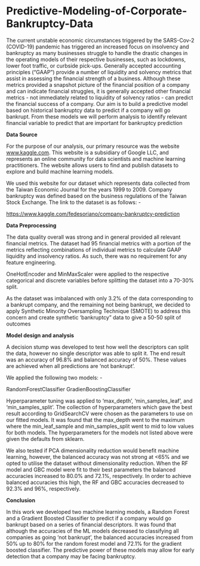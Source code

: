 # Predictive-Modeling-of-Corporate-Bankruptcy-Data
The current unstable economic circumstances triggered by the SARS-Cov-2 (COVID-19) pandemic has triggered an increased focus on insolvency and bankruptcy as many businesses struggle to handle the drastic changes in the operating models of their respective businesses, such as lockdowns, lower foot traffic, or curbside pick-ups.
Generally accepted accounting principles (“GAAP”) provide a number of liquidity and solvency metrics that assist in assessing the financial strength of a business. Although these metrics provided a snapshot picture of the financial position of a company and can indicate financial struggles, it is generally accepted other financial metrics - not immediately related to liquidity of solvency ratios - can predict the financial success of a company.
Our aim is to build a predictive model based on historical bankruptcy data to predict if a company will go bankrupt. From these models we will perform analysis to identify relevant financial variable to predict that are important for bankruptcy prediction

**Data Source**

For the purpose of our analysis, our primary resource was the website www.kaggle.com. This website is a subsidiary of Google LLC, and represents an online community for data scientists and machine learning practitioners. The website allows users to find and publish datasets to explore and build machine learning models.

We used this website for our dataset which represents data collected from the Taiwan Economic Journal for the years 1999 to 2009. Company bankruptcy was defined based on the business regulations of the Taiwan Stock Exchange. The link to the dataset is as follows: -

https://www.kaggle.com/fedesoriano/company-bankruptcy-prediction

**Data Preprocessing**

The data quality overall was strong and in general provided all relevant financial metrics. The dataset had 95 financial metrics with a portion of the metrics reflecting combinations of individual metrics to calculate GAAP liquidity and insolvency ratios. As such, there was no requirement for any feature engineering.

OneHotEncoder and MinMaxScaler were applied to the respective categorical and discrete variables before splitting the dataset into a 70-30% split.

As the dataset was imbalanced with only 3.2% of the data corresponding to a bankrupt company, and the remaining not being bankrupt, we decided to apply Synthetic Minority Oversampling Technique (SMOTE) to address this concern and create synthetic ‘bankruptcy” data to give a 50-50 split of outcomes

**Model design and analysis**

A decision stump was developed to test how well the descriptors can split the data, however no single descriptor was able to split it. The end result was an accuracy of 96.8% and balanced accuracy of 50%. These values are achieved when all predictions are ‘not bankrupt’. 

We applied the following two models: -

RandomForestClassifier
GradienBoostingClassifier

Hyperparameter tuning was applied to ‘max_depth’, ‘min_samples_leaf’, and ‘min_samples_split’. The collection of hyperparameters which gave the best result according to GridSearchCV were chosen as the parameters to use on our fitted models. It was found that the max_depth went to the maximum where the min_leaf_sample and min_samples_split went to mid to low values for both models. The hyperparameters for the models not listed above were given the defaults from sklearn.

We also tested if PCA dimensionality reduction would benefit machine learning, however, the balanced accuracy was not strong at <65% and we opted to utilise the dataset without dimensionality reduction.
When the RF model and GBC model were fit to their best parameters the balanced accuracies increased to 80.0% and 72.1%, respectively. In order to achieve balanced accuracies this high, the RF and GBC accuracies decreased to 92.3% and 96%, respectively.

**Conclusion**

In this work we developed two machine learning models, a Random Forest and a Gradient Boosted Classifier to predict if a company would go bankrupt based on a series of financial descriptors. It was found that although the accuracies of the ML models decreased to classifying all companies as going ‘not bankrupt’, the balanced accuracies increased from 50% up to 80% for the random forest model and 72.1% for the gradient boosted classifier. The predictive power of these models may allow for early detection that a company may be facing bankruptcy.


